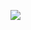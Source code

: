 [![](https://mermaid.ink/img/pako:eNp9kjFvgzAQhf_KyXPI0KGVGFo1gUSVqi6pFFWQwbEPsAI-ZJu0FeS_1wETKUuZ4N139x5n90yQRBaz0vC2gs8k1-Cf12yPx4roBEWnhVOkQfC6RnmACVj1bxYMkYMaz7yG74AL0oUqO4Py5TKR615ZONYkTlcU_0OTbO1NwFV4g86Kg_YJowKdqKLzw_Jx-QRkxgL_UWQPU2_aiwq9h0Hbkra4BG-rHPhw6mawyd6pjAGN8RMatJaXGPq32Q61nEUL3EKLZswyj_Rk2A5E0TOswibGj-EL7QDJnfRBA6zDEkYllJOpvOc-XuGDzPOHNPzKrX1zJ1wttnMGtmANmoYr6Q-vv2o582EbzFnsXyU3p5zl-uK5rpXcYSqVI8PigtcWF4x3jna_WrDYmQ5nKFHcX4QmUJc_akaukg)](https://mermaid-js.github.io/mermaid-live-editor/edit#pako:eNp9kjFvgzAQhf_KyXPI0KGVGFo1gUSVqi6pFFWQwbEPsAI-ZJu0FeS_1wETKUuZ4N139x5n90yQRBaz0vC2gs8k1-Cf12yPx4roBEWnhVOkQfC6RnmACVj1bxYMkYMaz7yG74AL0oUqO4Py5TKR615ZONYkTlcU_0OTbO1NwFV4g86Kg_YJowKdqKLzw_Jx-QRkxgL_UWQPU2_aiwq9h0Hbkra4BG-rHPhw6mawyd6pjAGN8RMatJaXGPq32Q61nEUL3EKLZswyj_Rk2A5E0TOswibGj-EL7QDJnfRBA6zDEkYllJOpvOc-XuGDzPOHNPzKrX1zJ1wttnMGtmANmoYr6Q-vv2o582EbzFnsXyU3p5zl-uK5rpXcYSqVI8PigtcWF4x3jna_WrDYmQ5nKFHcX4QmUJc_akaukg)